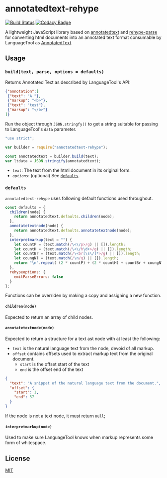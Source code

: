 # annotatedtext-rehype

[![Build Status](https://travis-ci.org/prosegrinder/annotatedtext-rehype.svg?branch=master)](https://travis-ci.org/prosegrinder/annotatedtext-rehype)
[![Codacy Badge](https://api.codacy.com/project/badge/Grade/bf0083b851fd43539f77c453a9c97e87)](https://www.codacy.com/app/ProseGrinder/annotatedtext-rehype?utm_source=github.com&amp;utm_medium=referral&amp;utm_content=prosegrinder/annotatedtext-rehype&amp;utm_campaign=Badge_Grade)

A lightweight JavaScript library based on [annotatedtext](https://github.com/prosegrinder/annotatedtext) and
[rehype-parse](https://github.com/rehypejs/rehype/tree/master/packages/rehype-parse) for
converting html documents into an annotated text format consumable by
LanguageTool as [AnnotatedText](https://languagetool.org/development/api/org/languagetool/markup/AnnotatedText.html).

## Usage

### `build(text, parse, options = defaults)`

Returns Annotated Text as described by LanguageTool's API:

```json
{"annotation":[
 {"text": "A "},
 {"markup": "<b>"},
 {"text": "test"},
 {"markup": "</b>"}
]}
```

Run the object through `JSON.stringfy()` to get a string suitable
for passing to LanguageTool's `data` parameter.

```js
"use strict";

var builder = require("annotatedtext-rehype");

const annotatedtext = builder.build(text);
var ltdata = JSON.stringify(annotatedtext);
```

* `text`: The text from the html document in its original form.
* _`options`_: (optional) See [`defaults`](#defaults).

### `defaults`

`annotatedtext-rehype` uses following default functions used throughout.

```js
const defaults = {
  children(node) {
    return annotatedtext.defaults.children(node);
  },
  annotatetextnode(node) {
    return annotatedtext.defaults.annotatetextnode(node);
  },
  interpretmarkup(text = "") {
    let countP = (text.match(/\<\/p>/g) || []).length;
    let countH = (text.match(/\<\/h\d+>/g) || []).length;
    let countBr = (text.match(/\<br[\s\/]*>/g) || []).length;
    let coungNl = (text.match(/\n/g) || []).length;
    return "\n".repeat( (2 * countP) + (2 * countH) + countBr + coungNl );
  },
  rehypeoptions: {
    emitParseErrors: false
  }
};
```

Functions can be overriden by making a copy and assigning a new function.

#### `children(node)`

Expected to return an array of child nodes.

#### `annotatetextnode(node)`

Expected to return a structure for a text ast node with at least the following:

* `text` is the natural language text from the node, devoid of all markup.
* `offset` contains offsets used to extract markup text from the original document.
  * `start` is the offset start of the text
  * `end` is the offset end of the text

```json
{
  "text": "A snippet of the natural language text from the document.",
  "offset": {
    "start": 1,
    "end": 57
  }
}
```

If the node is not a text node, it must return `null`;

#### `interpretmarkup(node)`

Used to make sure LanguageTool knows when markup represents some form of whitespace.

## License

[MIT](LICENSE)
